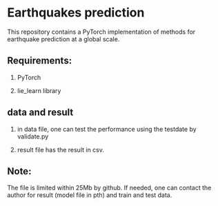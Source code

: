 
# Earthquakes prediction
This repository contains a PyTorch implementation of methods for earthquake prediction at a global scale.

## Requirements:

1.  PyTorch

2. lie_learn library

## data and result
1. in data file, one can test the performance using the testdate by validate.py

2. result file has the result in csv.


## Note:
The file is limited within 25Mb by github. If needed, one can contact the author for result (model file in pth) and train and test data.
